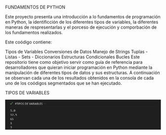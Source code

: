 FUNDAMENTOS DE PYTHON

Este proyecto presenta una introducción a lo fundamentos de programación en Python, la identificción de los diferentes tipos de variables, la diferentes maneras de respresentarlas y el porceso de ejecución y comporbación de los fundamentos realizados.

Este coódigo contiene:

Tipos de Variables
Conversiones de Datos
Manejo de Strings
Tuplas - Listas - Sets - Diccionarios
Estructuras Condicionales
Bucles
Este repositorio tiene como objetivo servir como guía de referencia para desarrolladores que quieran iniciar programación en Python mediante la manipulación de diferentes tipos de datos y sus estructuras. A continuación se observan cada una de los resultados obtenidos en la consola de cada uno de los coódigos segmentados que se han ejecutado.

TIPOS DE VARIABLES

![Tipos de Variables](Imagenes/Tipos_de_Variables.png)
